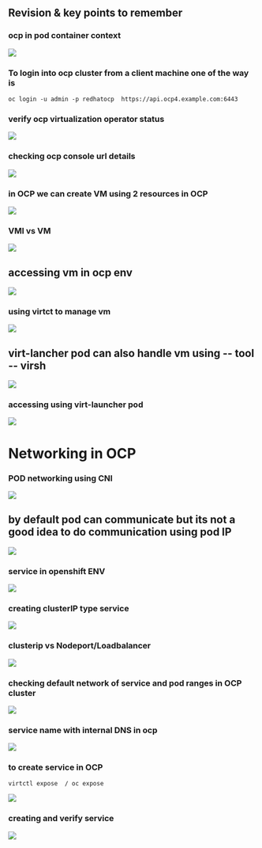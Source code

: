 ## Revision & key points to remember 

### ocp in pod container context 

<img src="rev1.png">

### To login into ocp cluster from a client machine one of the way is 

```
oc login -u admin -p redhatocp  https://api.ocp4.example.com:6443
```

### verify ocp virtualization operator status 

<img src="rev2.png">

### checking ocp console url details 

<img src="rev3.png">

### in OCP we can create VM using 2 resources in OCP  

<img src="vm1.png">

### VMI vs VM 

<img src="vm2.png">

## accessing vm in ocp env 

<img src="vm3.png">

### using virtct to manage vm 

<img src="vm4.png">

## virt-lancher pod can also handle vm using -- tool -- virsh

<img src="vm5.png">

### accessing using virt-launcher pod 

<img src="vm6.png">

# Networking in OCP 

### POD networking using CNI 

<img src="cni1.png">

## by default pod can communicate but its not a good idea to do communication using pod IP

<img src="cni2.png">

### service in openshift ENV 

<img src="cni3.png">

### creating clusterIP type service 

<img src="cni4.png">

### clusterip vs Nodeport/Loadbalancer 

<img src="cni5.png">

### checking default network of service and pod ranges in OCP cluster 

<img src="cni6.png">

### service name with internal DNS in ocp 


<img src="cni7.png">

### to create service in OCP 

```
virtctl expose  / oc expose 

```
<img src="cni8.png">

### creating and verify service 


<img src="cni9.png">